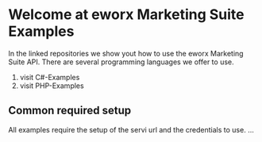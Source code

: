 # Welcome at eworx Marketing Suite Examples

In the linked repositories we show yout how to use the eworx Marketing Suite API. There are several programming languages we offer to use.

1. visit C#-Examples
2. visit PHP-Examples

## Common required setup
All examples require the setup of the servi url and the credentials to use.
...

<!--

**Here are some ideas to get you started:**

🙋‍♀️ A short introduction - what is your organization all about?
🌈 Contribution guidelines - how can the community get involved?
👩‍💻 Useful resources - where can the community find your docs? Is there anything else the community should know?
🍿 Fun facts - what does your team eat for breakfast?
🧙 Remember, you can do mighty things with the power of [Markdown](https://docs.github.com/github/writing-on-github/getting-started-with-writing-and-formatting-on-github/basic-writing-and-formatting-syntax)
-->
